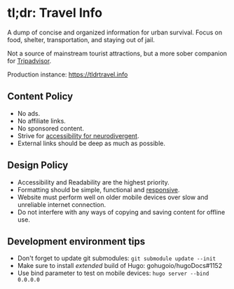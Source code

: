 # tl;dr: Travel Info

A dump of concise and organized information for urban survival. Focus on food, shelter, transportation, and staying out of jail. 

Not a source of mainstream tourist attractions, but a more sober companion for [Tripadvisor](https://www.tripadvisor.com/).

Production instance: https://tldrtravel.info

## Content Policy

- No ads.
- No affiliate links.
- No sponsored content.
- Strive for [accessibility for neurodivergent](https://www.wypartnership.co.uk/application/files/3716/4735/6437/making-information-accessible-for-neurodivergent-people-final-v2-20.04.21.pdf).
- External links should be deep as much as possible.

## Design Policy

- Accessibility and Readability are the highest priority.
- Formatting should be simple, functional and [responsive](https://www.w3schools.com/css/css_rwd_intro.asp).
- Website must perform well on older mobile devices over slow and unreliable internet connection.
- Do not interfere with any ways of copying and saving content for offline use.

## Development environment tips

- Don't forget to update git submodules: `git submodule update --init`
- Make sure to install _extended_ build of Hugo: gohugoio/hugoDocs#1152
- Use bind parameter to test on mobile devices: `hugo server --bind 0.0.0.0`
